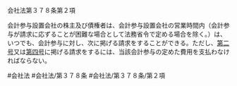 会社法第３７８条第２項

会計参与設置会社の株主及び債権者は、会計参与設置会社の営業時間内（会計参与が請求に応ずることが困難な場合として法務省令で定める場合を除く。）は、いつでも、会計参与に対し、次に掲げる請求をすることができる。ただし、[第二号](会社法＿＿＿＿第３７８条第２項第２号)又は[第四号](会社法＿＿＿＿第３７８条第２項第４号)に掲げる請求をするには、当該会計参与の定めた費用を支払わなければならない。

#会社法
#会社法/第３７８条
#会社法/第３７８条/第２項
